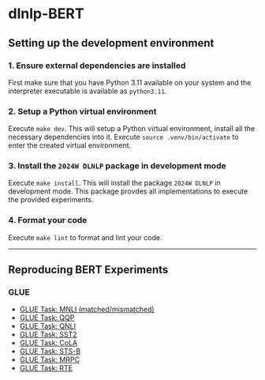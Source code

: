 # dlnlp-BERT

## Setting up the development environment

### 1. Ensure external dependencies are installed

First make sure that you have Python 3.11 available on your system and the interpreter executable is available as `python3.11`.

### 2. Setup a Python virtual environment

Execute `make dev`. This will setup a Python virtual environment, install all the necessary dependencies into it.
Execute `source .venv/bin/activate` to enter the created virtual environment.

### 3. Install the `2024W DLNLP` package in development mode

Execute `make install`. This will install the package `2024W DLNLP` in development mode.
This package provdes all implementations to execute the provided experiments.

### 4. Format your code

Execute `make lint` to format and lint your code.

---

## Reproducing BERT Experiments

### GLUE

- [GLUE Task: MNLI (matched/mismatched)](./BERT-finetuning-GLUE-MNLI.ipynb)
- [GLUE Task: QQP](./BERT-finetuning-GLUE-QQP.ipynb)
- [GLUE Task: QNLI](./BERT-finetuning-GLUE-QNLI.ipynb)
- [GLUE Task: SST2](./BERT-finetuning-GLUE-SST2.ipynb)
- [GLUE Task: CoLA](./BERT-finetuning-GLUE-CoLA.ipynb)
- [GLUE Task: STS-B](./BERT-finetuning-GLUE-STSB.ipynb)
- [GLUE Task: MRPC](./BERT-finetuning-GLUE-MRPC.ipynb)
- [GLUE Task: RTE](./BERT-finetuning-GLUE-RTE.ipynb)